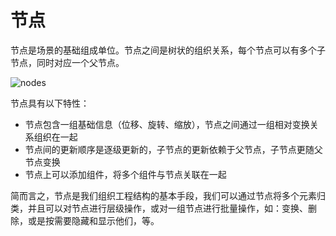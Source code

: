 # 节点

节点是场景的基础组成单位。节点之间是树状的组织关系，每个节点可以有多个子节点，同时对应一个父节点。

![nodes](scene/nodes.jpg)

节点具有以下特性：
- 节点包含一组基础信息（位移、旋转、缩放），节点之间通过一组相对变换关系组织在一起
- 节点间的更新顺序是逐级更新的，子节点的更新依赖于父节点，子节点更随父节点变换
- 节点上可以添加组件，将多个组件与节点关联在一起

简而言之，节点是我们组织工程结构的基本手段，我们可以通过节点将多个元素归类，并且可以对节点进行层级操作，或对一组节点进行批量操作，如：变换、删除，或是按需要隐藏和显示他们，等。
